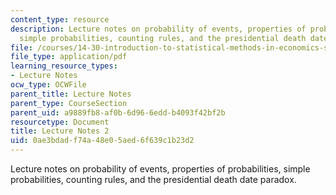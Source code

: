 ```yaml
---
content_type: resource
description: Lecture notes on probability of events, properties of probabilities,
  simple probabilities, counting rules, and the presidential death date paradox.
file: /courses/14-30-introduction-to-statistical-methods-in-economics-spring-2009/0ae3bdadf74a48e05aed6f639c1b23d2_MIT14_30s09_lec02.pdf
file_type: application/pdf
learning_resource_types:
- Lecture Notes
ocw_type: OCWFile
parent_title: Lecture Notes
parent_type: CourseSection
parent_uid: a9889fb8-af0b-6d96-6edd-b4093f42bf2b
resourcetype: Document
title: Lecture Notes 2
uid: 0ae3bdad-f74a-48e0-5aed-6f639c1b23d2
---
```

Lecture notes on probability of events, properties of probabilities, simple probabilities, counting rules, and the presidential death date paradox.

